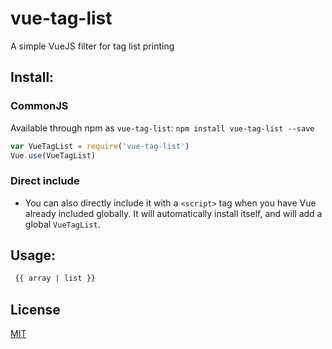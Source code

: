 # vue-tag-list
A simple VueJS filter for tag list printing

## Install:

### CommonJS

 Available through npm as `vue-tag-list`: `npm install vue-tag-list --save`

  ``` js
  var VueTagList = require('vue-tag-list')
  Vue.use(VueTagList)
  ```

### Direct include

 - You can also directly include it with a `<script>` tag when you have Vue already included globally. It will automatically install itself, and will add a global `VueTagList`.

## Usage:

 ```html
  {{ array | list }}
 ```
 
## License

[MIT](http://opensource.org/licenses/MIT)